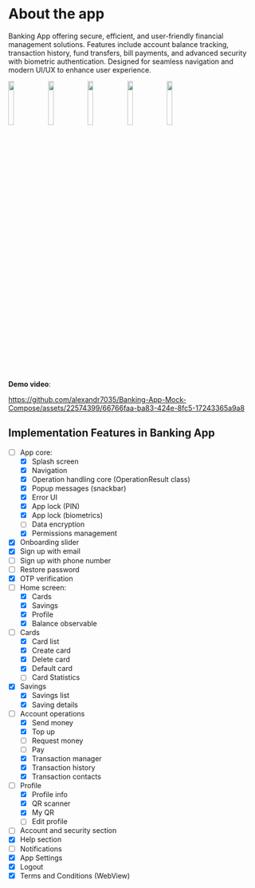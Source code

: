 # About the app
Banking App offering secure, efficient, and user-friendly financial management solutions. Features include account balance tracking, transaction history, fund transfers, bill payments, and advanced security with biometric authentication. Designed for seamless navigation and modern UI/UX to enhance user experience.

<p align="left">
<img src="https://github.com/alexandr7035/Banking-App-Mock-Compose/assets/22574399/0f2973f9-f809-47e6-a32b-0ba344c5534e" width="15%"/>
<img src="https://github.com/alexandr7035/Banking-App-Mock-Compose/assets/22574399/d3816fa8-1dc9-4813-a719-a084d64f1420" width="15%"/>
<img src="https://github.com/alexandr7035/Banking-App-Mock-Compose/assets/22574399/aa4d128f-7424-400a-a10d-ac0a7934807f" width="15%"/>
<img src="https://github.com/alexandr7035/Banking-App-Mock-Compose/assets/22574399/9bd22682-a422-48ce-9bc9-dc005bd32129" width="15%"/>
<img src="https://github.com/alexandr7035/Banking-App-Mock-Compose/assets/22574399/946ae794-9568-4601-bbaa-b6179f1395d9" width="15%"/>
</p>

**Demo video**:  

https://github.com/alexandr7035/Banking-App-Mock-Compose/assets/22574399/66766faa-ba83-424e-8fc5-17243365a9a8

## Implementation Features in Banking App
- [ ] App core:
    - [X] Splash screen
    - [X] Navigation
    - [X] Operation handling core (OperationResult class)
    - [X] Popup messages (snackbar)
    - [X] Error UI
    - [X] App lock (PIN)
    - [X] App lock (biometrics)
    - [ ] Data encryption
    - [X] Permissions management
- [X] Onboarding slider
- [X] Sign up with email
- [ ] Sign up with phone number
- [ ] Restore password
- [X] OTP verification
- [ ] Home screen:
    - [X] Cards
    - [X] Savings
    - [X] Profile
    - [X] Balance observable
- [ ] Cards
    - [X] Card list
    - [X] Create card
    - [X] Delete card
    - [X] Default card
    - [ ] Card Statistics
- [X] Savings
    - [X] Savings list
    - [X] Saving details
- [ ] Account operations
    - [X] Send money
    - [X] Top up
    - [ ] Request money
    - [ ] Pay
    - [X] Transaction manager
    - [X] Transaction history
    - [X] Transaction contacts
 - [ ] Profile
    - [X] Profile info
    - [X] QR scanner
    - [X] My QR
    - [ ] Edit profile
- [ ] Account and security section
- [X] Help section
- [ ] Notifications
- [X] App Settings
- [X] Logout
- [X] Terms and Conditions (WebView)